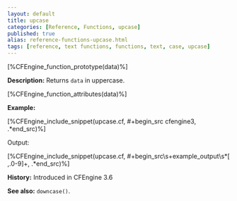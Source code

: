 ```yaml
---
layout: default
title: upcase
categories: [Reference, Functions, upcase]
published: true
alias: reference-functions-upcase.html
tags: [reference, text functions, functions, text, case, upcase]
---
```


[%CFEngine_function_prototype(data)%]

**Description:** Returns `data` in uppercase.

[%CFEngine_function_attributes(data)%]

**Example:**

[%CFEngine_include_snippet(upcase.cf, #\+begin_src cfengine3, .*end_src)%]

Output:

[%CFEngine_include_snippet(upcase.cf, #\+begin_src\s+example_output\s*[ ,.0-9]+, .*end_src)%]

**History:** Introduced in CFEngine 3.6

**See also:** `downcase()`.
